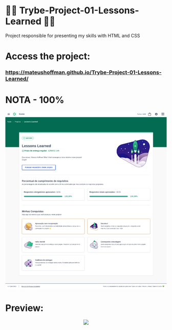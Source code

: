 # 💚💚 Trybe-Project-01-Lessons-Learned 💚💚

Project responsible for presenting my skills with HTML and CSS 

# Access the project:
### https://mateushoffman.github.io/Trybe-Project-01-Lessons-Learned/

# NOTA - 100%

<div align="center" margin="50px">
	<img src="img/nota-project-01-(1366x1500).png"/>
</div>

# Preview:

<div align="center" margin="50px">
	<img src='img/Lessons-Learned.webm' width='1366px'>
</div>
